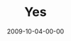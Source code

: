 ---
layout: message
category: message
series: "Commitment"
title: "Yes"
date: 2009-10-04-00-00
message_id: 584
sc-permalink-url: "http://soundcloud.com/crdschurch/yes-south-africa"
audio: "http://s3.amazonaws.com/crossroads-media/messages/audio/Commitment4.mp3"
audio-duration: "33:04"
description: "Tim Senff, Titus Sithole and our friends from Charity and Faith Mission (Mamelodi, South Africa) give updates on our partnership and talk about the fruit of commitment."
video: "http://s3.amazonaws.com/crossroads-media/messages/video/Commitment4.mp4"
video-duration: "33:04"
yt-embed-url: "//www.youtube.com/embed/3O1I6nolgto"
video-image: "http://s3.amazonaws.com/crossroads-media/images/Commitment4-still.jpg"
program: "http://s3.amazonaws.com/crossroads-media/documents/1003_04Program.pdf"
tag: 
 - south-africa
 - titus
 - mamelodi
 - engage-mamelodi
 - commitment
 - reachout
 - tithing
explicit: false
---